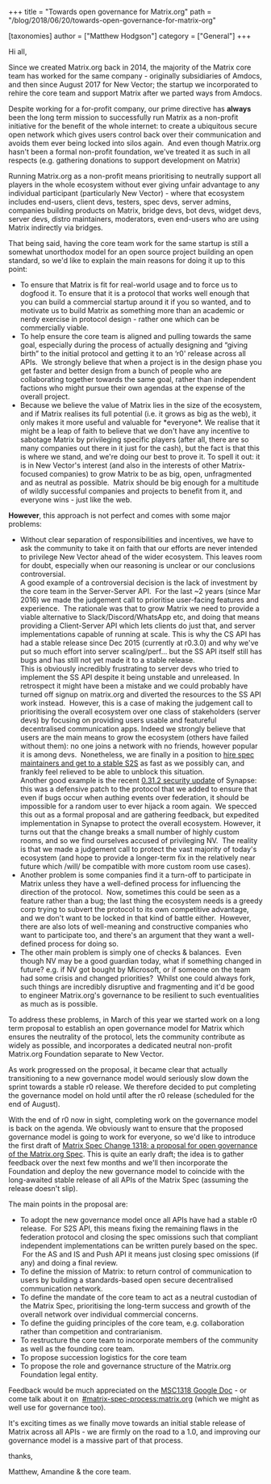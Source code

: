+++
title = "Towards open governance for Matrix.org"
path = "/blog/2018/06/20/towards-open-governance-for-matrix-org"

[taxonomies]
author = ["Matthew Hodgson"]
category = ["General"]
+++

Hi all,

Since we created Matrix.org back in 2014, the majority of the Matrix core team has worked for the same company - originally subsidiaries of Amdocs, and then since August 2017 for New Vector; the startup we incorporated to rehire the core team and support Matrix after we parted ways from Amdocs.

Despite working for a for-profit company, our prime directive has <b>always</b> been the long term mission to successfully run Matrix as a non-profit initiative for the benefit of the whole internet: to create a ubiquitous secure open network which gives users control back over their communication and avoids them ever being locked into silos again.  And even though Matrix.org hasn't been a formal non-profit foundation, we've treated it as such in all respects (e.g. gathering donations to support development on Matrix)

Running Matrix.org as a non-profit means prioritising to neutrally support all players in the whole ecosystem without ever giving unfair advantage to any individual participant (particularly New Vector) - where that ecosystem includes end-users, client devs, testers, spec devs, server admins, companies building products on Matrix, bridge devs, bot devs, widget devs, server devs, distro maintainers, moderators, even end-users who are using Matrix indirectly via bridges.

That being said, having the core team work for the same startup is still a somewhat unorthodox model for an open source project building an open standard, so we'd like to explain the main reasons for doing it up to this point:
<ul>
 	<li style="font-weight: 400;">To ensure that Matrix is fit for real-world usage and to force us to dogfood it. To ensure that it is a protocol that works well enough that you can build a commercial startup around it if you so wanted, and to motivate us to build Matrix as something more than an academic or nerdy exercise in protocol design - rather one which can be commercially viable.</li>
 	<li style="font-weight: 400;">To help ensure the core team is aligned and pulling towards the same goal, especially during the process of actually designing and “giving birth” to the initial protocol and getting it to an ‘r0' release across all APIs.  We strongly believe that when a project is in the design phase you get faster and better design from a bunch of people who are collaborating together towards the same goal, rather than independent factions who might pursue their own agendas at the expense of the overall project.</li>
 	<li style="font-weight: 400;">Because we believe the value of Matrix lies in the size of the ecosystem, and if Matrix realises its full potential (i.e. it grows as big as the web), it only makes it more useful and valuable for *everyone*. We realise that it might be a leap of faith to believe that we don't have any incentive to sabotage Matrix by privileging specific players (after all, there are so many companies out there in it just for the cash), but the fact is that this is where we stand, and we're doing our best to prove it. To spell it out: it is in New Vector's interest (and also in the interests of other Matrix-focused companies) to grow Matrix to be as big, open, unfragmented and as neutral as possible.  Matrix should be big enough for a multitude of wildly successful companies and projects to benefit from it, and everyone wins - just like the web.</li>
</ul>
<b>However</b>, this approach is not perfect and comes with some major problems:
<ul>
 	<li style="font-weight: 400;">Without clear separation of responsibilities and incentives, we have to ask the community to take it on faith that our efforts are never intended to privilege New Vector ahead of the wider ecosystem. This leaves room for doubt, especially when our reasoning is unclear or our conclusions controversial.<br />A good example of a controversial decision is the lack of investment by the core team in the Server-Server API.  For the last ~2 years (since Mar 2016) we made the judgement call to prioritise user-facing features and experience.  The rationale was that to grow Matrix we need to provide a viable alternative to Slack/Discord/WhatsApp etc, and doing that means providing a Client-Server API which lets clients do just that, and server implementations capable of running at scale. This is why the CS API has had a stable release since Dec 2015 (currently at r0.3.0) and why we've put so much effort into server scaling/perf... but the SS API itself still has bugs and has still not yet made it to a stable release.<br />This is obviously incredibly frustrating to server devs who tried to implement the SS API despite it being unstable and unreleased. In retrospect it might have been a mistake and we could probably have turned off signup on matrix.org and diverted the resources to the SS API work instead.  However, this is a case of making the judgement call to prioritising the overall ecosystem over one class of stakeholders (server devs) by focusing on providing users usable and featureful decentralised communication apps. Indeed we strongly believe that users are the main means to grow the ecosystem (others have failed without them): no one joins a network with no friends, however popular it is among devs.  Nonetheless, we are finally in a position to <a href="/blog/2018/06/15/this-week-in-matrix-2018-06-15/">hire spec maintainers and get to a stable S2S</a> as fast as we possibly can, and frankly feel relieved to be able to unblock this situation.<br />Another good example is the recent <a href="/blog/2018/06/14/security-update-synapse-0-31-2/">0.31.2 security update</a><span style="font-weight: 400;"> of Synapse: this was a defensive patch to the protocol that we added to ensure that even if bugs occur when authing events over federation, it should be impossible for a random user to ever hijack a room again.  We specced this out as a formal proposal and are gathering feedback, but expedited implementation in Synapse to protect the overall ecosystem. However, it turns out that the change breaks a small number of highly custom rooms, and so we find ourselves accused of privileging NV.  The reality is that we made a judgement call to protect the vast majority of today's ecosystem (and hope to provide a longer-term fix in the relatively near future which /will/ be compatible with more custom room use cases).
</span>
</li>
 	<li style="font-weight: 400;"><span style="font-weight: 400;">Another problem is some companies find it a turn-off to participate in Matrix unless they have a well-defined process for influencing the direction of the protocol.  Now, sometimes this could be seen as a feature rather than a bug; the last thing the ecosystem needs is a greedy corp trying to subvert the protocol to its own competitive advantage, and we don't want to be locked in that kind of battle either.  However, there are also lots of well-meaning and constructive companies who want to participate too, and there's an argument that they want a well-defined process for doing so.
</span>
</li>
 	<li style="font-weight: 400;">The other main problem is simply one of checks &amp; balances.  Even though NV may be a good guardian today, what if something changed in future? e.g. if NV got bought by Microsoft, or if someone on the team had some crisis and changed priorities?  Whilst one could always fork, such things are incredibly disruptive and fragmenting and it'd be good to engineer Matrix.org's governance to be resilient to such eventualities as much as is possible.
</li>
</ul>
To address these problems, in March of this year we started work on a long term proposal to establish an open governance model for Matrix which ensures the neutrality of the protocol, lets the community contribute as widely as possible, and incorporates a dedicated neutral non-profit Matrix.org Foundation separate to New Vector.

As work progressed on the proposal, it became clear that actually transitioning to a new governance model would seriously slow down the sprint towards a stable r0 release. We therefore decided to put completing the governance model on hold until after the r0 release (scheduled for the end of August).

With the end of r0 now in sight, completing work on the governance model is back on the agenda. We obviously want to ensure that the proposed governance model is going to work for everyone, so we'd like to introduce the first draft of <a href="https://docs.google.com/document/d/1vASIt2v0UwKnUKHNEjA_P3SFCM0kcIUl1LQyM--ax04/edit#">Matrix Spec Change 1318: a proposal for open governance of the Matrix.org Spec</a>. This is quite an early draft; the idea is to gather feedback over the next few months and we'll then incorporate the Foundation and deploy the new governance model to coincide with the long-awaited stable release of all APIs of the Matrix Spec (assuming the release doesn't slip).

The main points in the proposal are:

<ul>
 	<li style="font-weight: 400;">To adopt the new governance model once all APIs have had a stable r0 release.  For S2S API, this means fixing the remaining flaws in the federation protocol and closing the spec omissions such that compliant independent implementations can be written purely based on the spec.  For the AS and IS and Push API it means just closing spec omissions (if any) and doing a final review.
</li>
 	<li style="font-weight: 400;">To define the mission of Matrix: to return control of communication to users by building a standards-based open secure decentralised communication network.
</li>
 	<li style="font-weight: 400;">To define the mandate of the core team to act as a neutral custodian of the Matrix Spec, prioritising the long-term success and growth of the overall network over individual commercial concerns.
</li>
 	<li style="font-weight: 400;">To define the guiding principles of the core team, e.g. collaboration rather than competition and contrarianism.
</li>
 	<li style="font-weight: 400;">To restructure the core team to incorporate members of the community as well as the founding core team.
</li>
 	<li style="font-weight: 400;">To propose succession logistics for the core team
</li>
 	<li style="font-weight: 400;">To propose the role and governance structure of the Matrix.org Foundation legal entity.
</li>
</ul>
Feedback would be much appreciated on the <a href="https://docs.google.com/document/d/1vASIt2v0UwKnUKHNEjA_P3SFCM0kcIUl1LQyM--ax04/edit#">MSC1318 Google Doc</a> - or come talk about it on 
<a href="https://matrix.to/#/#matrix-spec-process:matrix.org">#matrix-spec-process:matrix.org</a> (which we might as well use for governance too).


It's exciting times as we finally move towards an initial stable release of Matrix across all APIs - we are firmly on the road to a 1.0, and improving our governance model is a massive part of that process.

thanks,

Matthew, Amandine &amp; the core team.
